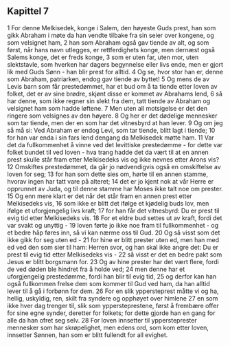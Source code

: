 ## Kapittel 7

1 For denne Melkisedek, konge i Salem, den høyeste Guds prest, han som gikk Abraham i møte da han vendte tilbake fra sin seier over kongene, og som velsignet ham,
2 han som Abraham også gav tiende av alt, og som først, når hans navn utlegges, er rettferdighets konge, men dernæst også Salems konge, det er freds konge,
3 som er uten far, uten mor, uten slektstavle, som hverken har dagers begynnelse eller livs ende, men er gjort lik med Guds Sønn - han blir prest for alltid.
4 Og se, hvor stor han er, denne som Abraham, patriarken, endog gav tiende av byttet!
5 Og mens de av Levis barn som får prestedømmet, har et bud om å ta tiende etter loven av folket, det er av sine brødre, skjønt disse er kommet av Abrahams lend,
6 så har denne, som ikke regner sin slekt fra dem, tatt tiende av Abraham og velsignet ham som hadde løftene.
7 Men uten all motsigelse er det den ringere som velsignes av den høyere.
8 Og her er det dødelige mennesker som tar tiende, men der en som har det vitnesbyrd at han lever.
9 Og om jeg så må si: Ved Abraham er endog Levi, som tar tiende, blitt lagt i tiende;
10 for han var enda i sin fars lend dengang da Melkisedek møtte ham.
11 Var det da fullkommenhet å vinne ved det levittiske prestedømme - for dette var folket bundet til ved loven - hva trang hadde det da vært til at en annen prest skulle står fram etter Melkisedeks vis og ikke nevnes etter Arons vis?
12 Omskiftes prestedømmet, da går jo nødvendigvis også en omskiftelse av loven for seg;
13 for han som dette sies om, hørte til en annen stamme, hvorav ingen har tatt vare på alteret;
14 det er jo kjent nok at vår Herre er opprunnet av Juda, og til denne stamme har Moses ikke talt noe om prester.
15 Og enn mere klart er det når det står fram en annen prest etter Melkisedeks vis,
16 som ikke er blitt det ifølge et kjødelig buds lov, men ifølge et uforgjengelig livs kraft;
17 for han får det vitnesbyrd: Du er prest til evig tid etter Melkisedeks vis.
18 For et eldre bud settes ut av kraft, fordi det var svakt og unyttig -
19 loven førte jo ikke noe fram til fullkommenhet - og et bedre håp føres inn, så vi kan nærme oss til Gud.
20 Og så visst som det ikke gikk for seg uten ed -
21 for hine er blitt prester uten ed, men han med ed ved den som sier til ham: Herren svor, og han skal ikke angre det: Du er prest til evig tid etter Melkisedeks vis -
22 så visst er det en bedre pakt som Jesus er blitt borgsmann for.
23 Og av hine prester har det vært flere, fordi de ved døden ble hindret fra å holde ved;
24 men denne har et uforgjengelig prestedømme, fordi han blir til evig tid,
25 og derfor kan han også fullkommen frelse dem som kommer til Gud ved ham, da han alltid lever til å gå i forbønn for dem.
26 For en slik yppersteprest måtte vi og ha, hellig, uskyldig, ren, skilt fra syndere og opphøyet over himlene
27 en som ikke hver dag trenger til, slik som yppersteprestene, først å frembære offer for sine egne synder, deretter for folkets; for dette gjorde han en gang for alle da han ofret seg selv.
28 For loven innsetter til yppersteprester mennesker som har skrøpelighet, men edens ord, som kom etter loven, innsetter Sønnen, han som er blitt fullendt for all evighet.
